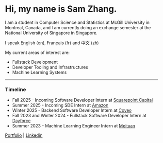 # Hi, my name is Sam Zhang.

I am a student in Computer Science and Statistics at McGill University in Montreal, Canada, and I am currently doing an exchange semester at the National University of Singapore in Singapore. 

I speak English (en), Français (fr) and 中文 (zh)

My current areas of interest are:
- Fullstack Development
- Developer Tooling and Infrastructures
- Machine Learning Systems
  
---
### Timeline
- Fall 2025 - Incoming Software Developer Intern at [Squarepoint Capital](https://www.squarepoint-capital.com/)
- Summer 2025 - Incoming SDE Intern at [Amazon](https://amazon.com/)
- Winter 2025 - Backend Software Developer Intern at [Coveo](https://coveo.com/)
- Fall 2023 and Winter 2024 - Fullstack Software Developer Intern at [Dayforce](https://www.dayforce.com/)
- Summer 2023 - Machine Learning Engineer Intern at [Meituan](https://about.meituan.com/)


<!-- <p align="center"> -->
<!-- ![giphy](https://user-images.githubusercontent.com/112342947/211696244-99ea8b58-8605-496d-9046-6fd395437628.gif) -->
<!-- <p align="center"> -->

<!-- [![Top Langs](https://github-readme-stats.vercel.app/api/top-langs/?username=samzhang02&hide=tex,html,css,shell)](https://github.com/anuraghazra/github-readme-stats) -->

<a href="https://cs.mcgill.ca/~szhang139">Portfolio</a> | <a href="https://www.linkedin.com/in/zhang-sam/">Linkedin</a>
